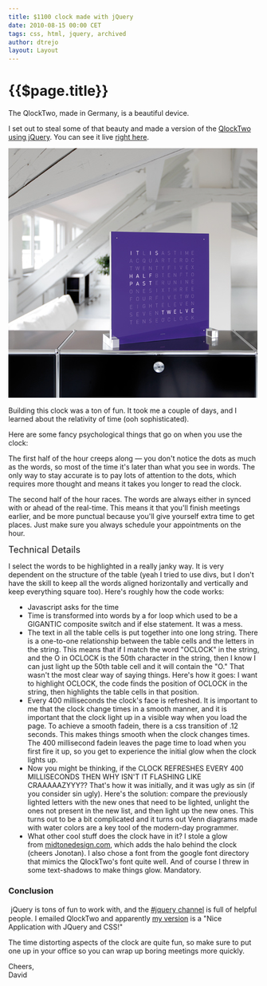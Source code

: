 ```yaml
---
title: $1100 clock made with jQuery
date: 2010-08-15 00:00 CET
tags: css, html, jquery, archived
author: dtrejo
layout: Layout
---
```

# {{$page.title}}

<div>The QlockTwo, made in Germany, is a beautiful device.</div>
<p />
<div>I set out to steal some of that beauty and made a&nbsp;version of the&nbsp;<a href="https://dtrejo.com/qlock/qlock.html" target="_blank">QlockTwo using jQuery</a>. You can see it live&nbsp;<a href="https://dtrejo.com/qlock/qlock.html" target="_blank">right here</a>.</div>
<p />
<div><div class='p_embed p_image_embed'>

![](./images/13780424-Qlocktwo.jpeg)

</div>
</div>
<p />
<div>Building this clock was a ton of fun. It took me a couple of days, and I learned about the relativity of time (ooh sophisticated).</div>
<p />
<div>Here are some fancy&nbsp;psychological&nbsp;things that go on when you use the clock:</div>
<p />
<div>The first half of the hour creeps along &mdash; you don't notice the dots as much as the words, so most of the time it's later than what you see in words. The only way to stay accurate is to pay lots of attention to the dots, which requires more thought and means it takes you longer to read the clock.</div>
<p />
<div>The second half of the hour races. The words are always either in synced with or ahead of the real-time. This means it that you'll finish meetings earlier, and be more punctual because you'll give yourself extra time to get places. Just make sure you always schedule your appointments on the hour.</div>
<p />
<div><span style="font-size: large;">Technical Details</span></div>
<p />
<div>I select the words to be highlighted in a really janky way. It is very dependent on the structure of the table (yeah I tried to use divs, but I don't have the skill to keep all the words aligned horizontally and vertically and keep everything square too). Here's roughly how the code works:</div>
<p />
<div>
<ul>
<li style="margin-left: 15px;">Javascript asks for the time&nbsp;</li>
<li style="margin-left: 15px;">Time is transformed into words by a for loop which used to be a GIGANTIC composite switch and if else statement. It was a mess.</li>
<li style="margin-left: 15px;">The text in all the table cells is put together into one long string. There is a one-to-one relationship between the table cells and the letters in the string. This means that if I match the word "OCLOCK" in the string, and the O in OCLOCK is the 50th character in the string, then I know I can just light up the 50th table cell and it will contain the "O." That wasn't the most clear way of saying things. Here's how it goes: I want to highlight OCLOCK, the code finds the position of OCLOCK in the string, then highlights the table cells in that position.&nbsp;</li>
<li style="margin-left: 15px;">Every 400 milliseconds the clock's face is refreshed. It is important to me that the clock change times in a smooth manner, and it is important that the clock light up in a visible way when you load the page. To achieve a smooth fadein, there is a css transition of .12 seconds. This makes things smooth when the clock changes times. The 400 millisecond fadein leaves the page time to load when you first fire it up, so you get to experience the initial glow when the clock lights up.&nbsp;</li>
<li style="margin-left: 15px;">Now you might be thinking, if the CLOCK REFRESHES EVERY 400 MILLISECONDS THEN WHY ISN'T IT FLASHING LIKE CRAAAAAZYYY?? That's how it was initially, and it was ugly as sin (if you consider sin ugly). Here's the solution: compare the previously lighted letters with the new ones that need to be lighted, unlight the ones not present in the new list, and then light up the new ones. This turns out to be a bit complicated and it turns out Venn diagrams made with water colors are a key tool of the modern-day programmer.&nbsp;</li>
<li style="margin-left: 15px;">What other cool stuff does the clock have in it? I stole a glow from&nbsp;<a href="http://midtonedesign.com" target="_blank">midtonedesign.com</a>, which adds the halo behind the clock (cheers Jonotan). I also chose a font from the google font directory that mimics the QlockTwo's font quite well. And of course I threw in some text-shadows to make things glow. Mandatory.</li>
</ul>
</div>

### Conclusion

<div><span style="font-size: large;">&nbsp;</span>jQuery is tons of fun to work with, and the&nbsp;<a href="http://webchat.freenode.net/?channels=jquery" target="_blank">#jquery channel</a>&nbsp;is full of helpful people. I emailed QlockTwo and apparently <a href="https://dtrejo.com/qlock/qlock.html">my version</a> is a "Nice Application with JQuery and CSS!"</div>
<p />
<div>The time distorting aspects of the clock are quite fun, so make sure to put one up in your office so you can wrap up boring meetings more quickly.</div>
<p />
<div>Cheers,</div>
<div>David</div>
<p>&nbsp;</p>
